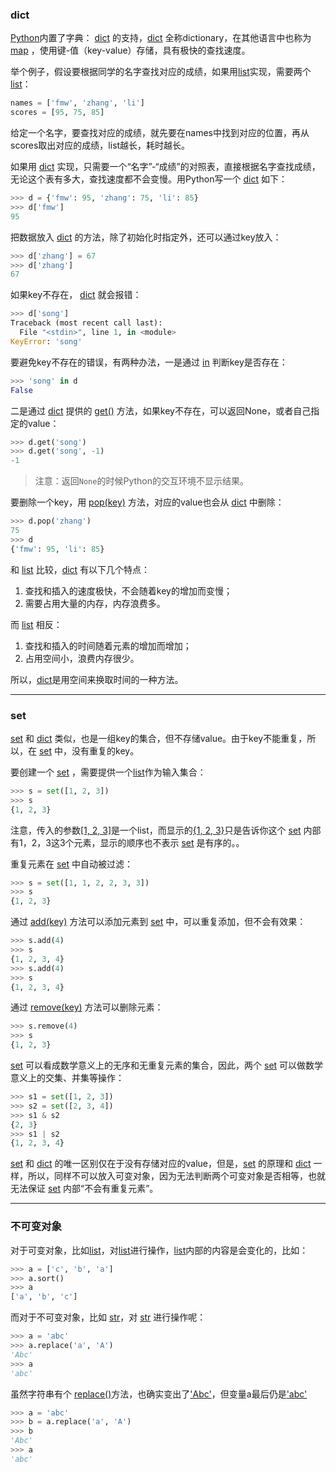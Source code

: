 ### dict
[Python]()内置了字典： [dict]() 的支持，[dict]() 全称dictionary，在其他语言中也称为 [map]() ，使用键-值（key-value）存储，具有极快的查找速度。

举个例子，假设要根据同学的名字查找对应的成绩，如果用[list]()实现，需要两个[list]()：
```python
names = ['fmw', 'zhang', 'li']
scores = [95, 75, 85]
```
给定一个名字，要查找对应的成绩，就先要在names中找到对应的位置，再从scores取出对应的成绩，list越长，耗时越长。

如果用 [dict]() 实现，只需要一个“名字”-“成绩”的对照表，直接根据名字查找成绩，无论这个表有多大，查找速度都不会变慢。用Python写一个 [dict]() 如下：
```python
>>> d = {'fmw': 95, 'zhang': 75, 'li': 85}
>>> d['fmw']
95
```
把数据放入 [dict]() 的方法，除了初始化时指定外，还可以通过key放入：
```python
>>> d['zhang'] = 67
>>> d['zhang']
67
```
如果key不存在， [dict]() 就会报错：
```python
>>> d['song']
Traceback (most recent call last):
  File "<stdin>", line 1, in <module>
KeyError: 'song'
```
要避免key不存在的错误，有两种办法，一是通过 [in]() 判断key是否存在：
```python
>>> 'song' in d
False
```
二是通过 [dict]() 提供的 [get()]() 方法，如果key不存在，可以返回None，或者自己指定的value：
```python
>>> d.get('song')
>>> d.get('song', -1)
-1
```
> 注意：返回`None`的时候Python的交互环境不显示结果。

要删除一个key，用 [pop(key)]() 方法，对应的value也会从 [dict]() 中删除：
```python
>>> d.pop('zhang')
75
>>> d
{'fmw': 95, 'li': 85}
```
和 [list]() 比较，[dict]() 有以下几个特点：

   1. 查找和插入的速度极快，不会随着key的增加而变慢；
   1. 需要占用大量的内存，内存浪费多。
  
而 [list]() 相反：

   1. 查找和插入的时间随着元素的增加而增加；
   1. 占用空间小，浪费内存很少。
  
所以，[dict]()是用空间来换取时间的一种方法。

---
### set
[set]() 和 [dict]() 类似，也是一组key的集合，但不存储value。由于key不能重复，所以，在 [set]() 中，没有重复的key。

要创建一个 [set]() ，需要提供一个[list]()作为输入集合：
```python
>>> s = set([1, 2, 3])
>>> s
{1, 2, 3}
```
注意，传入的参数[[1, 2, 3]]()是一个list，而显示的[{1, 2, 3}]()只是告诉你这个 [set]() 内部有1，2，3这3个元素，显示的顺序也不表示 [set]() 是有序的。。

重复元素在 [set]() 中自动被过滤：
```python
>>> s = set([1, 1, 2, 2, 3, 3])
>>> s
{1, 2, 3}
```
通过 [add(key)]() 方法可以添加元素到 [set]() 中，可以重复添加，但不会有效果：
```python
>>> s.add(4)
>>> s
{1, 2, 3, 4}
>>> s.add(4)
>>> s
{1, 2, 3, 4}
```
通过 [remove(key)]() 方法可以删除元素：
```python
>>> s.remove(4)
>>> s
{1, 2, 3}
```
[set]() 可以看成数学意义上的无序和无重复元素的集合，因此，两个 [set]() 可以做数学意义上的交集、并集等操作：
```python
>>> s1 = set([1, 2, 3])
>>> s2 = set([2, 3, 4])
>>> s1 & s2
{2, 3}
>>> s1 | s2
{1, 2, 3, 4}
```
[set]() 和 [dict]() 的唯一区别仅在于没有存储对应的value，但是，[set]() 的原理和 [dict]() 一样，所以，同样不可以放入可变对象，因为无法判断两个可变对象是否相等，也就无法保证 [set]() 内部“不会有重复元素”。

---
### 不可变对象
对于可变对象，比如[list]()，对[list]()进行操作，[list]()内部的内容是会变化的，比如：
```python
>>> a = ['c', 'b', 'a']
>>> a.sort()
>>> a
['a', 'b', 'c']
```
而对于不可变对象，比如 [str]()，对 [str]() 进行操作呢：
```python
>>> a = 'abc'
>>> a.replace('a', 'A')
'Abc'
>>> a
'abc'
```
虽然字符串有个 [replace()]()方法，也确实变出了['Abc']()，但变量a最后仍是['abc']()
```python
>>> a = 'abc'
>>> b = a.replace('a', 'A')
>>> b
'Abc'
>>> a
'abc'
```
